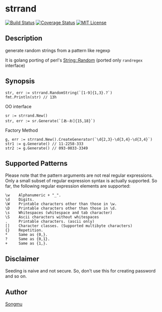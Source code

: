 strrand
=======

[![Build Status](https://travis-ci.org/Songmu/strrand.png?branch=master)][travis]
[![Coverage Status](https://coveralls.io/repos/Songmu/strrand/badge.png?branch=master)][coveralls]
[![MIT License](http://img.shields.io/badge/license-MIT-blue.svg?style=flat-square)][license]

[travis]: https://travis-ci.org/Songmu/strrand
[coveralls]: https://coveralls.io/r/Songmu/strrand?branch=master
[license]: https://github.com/Songmu/strrand/blob/master/LICENSE

## Description

generate random strings from a pattern like regexp

It is golang porting of perl's [String::Random](https://metacpan.org/release/String-Random) (ported only `randregex` interface)

## Synopsis

    str, err := strrand.RandomString(`[1-9]{1,3}.?`)
    fmt.Println(str) // 13h

OO interface

    sr := strrand.New()
    str, err := sr.Generate(`[あ-お]{15,18}`)

Factory Method

    g, err := strrand.New().CreateGenerator(`\d{2,3}-\d{3,4}-\d{3,4}`)
    str1 := g.Generate() // 11-2258-333
    str2 := g.Generate() // 093-0033-3349

## Supported Patterns

Please note that the pattern arguments are not real regular expressions. Only a small subset of regular expression syntax is actually supported. So far, the following regular expression elements are supported:

    \w    Alphanumeric + "_".
    \d    Digits.
    \W    Printable characters other than those in \w.
    \D    Printable characters other than those in \d.
    \s    Whitespaces (whitespace and tab character)
    \S    Ascii characters without whitespaces
    .     Printable characters. (ascii only)
    []    Character classes. (Supported multibyte characters)
    {}    Repetition.
    *     Same as {0,}.
    ?     Same as {0,1}.
    +     Same as {1,}.

## Disclaimer

Seeding is naive and not secure. So, don't use this for creating password and so on.

## Author

[Songmu](https://github.com/Songmu)
